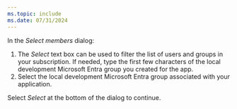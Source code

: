 ```yaml
---
ms.topic: include
ms.date: 07/31/2024
---
```

In the *Select members* dialog:

1. The *Select* text box can be used to filter the list of users and groups in your subscription. If needed, type the first few characters of the local development Microsoft Entra group you created for the app.
1. Select the local development Microsoft Entra group associated with your application.

Select *Select* at the bottom of the dialog to continue.
